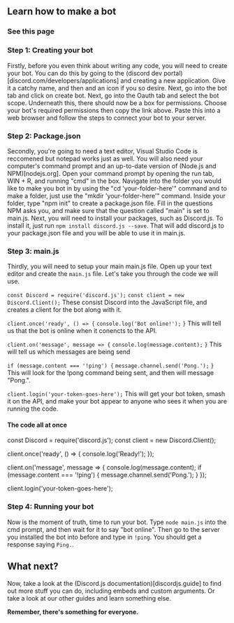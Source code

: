 ## Learn how to make a bot
### See this page

### Step 1: Creating your bot
Firstly, before you even think about writing any code, you will need to create your bot. You can do this by going to the (discord dev portal)[discord.com/developers/applications] and creating a new application. Give it a catchy name, and then and an icon if you so desire. Next, go into the bot tab and click on create bot. Next, go into the Oauth tab and select the bot scope. Underneath this, there should now be a box for permissions. Choose your bot's required permissions then copy the link above. Paste this into a web browser and follow the steps to connect your bot to your server.

### Step 2: Package.json
Secondly, you're going to need a text editor, Visual Studio Code is reccomened but notepad works just as well. You will also need your computer's command prompt and an up-to-date version of (Node.js and NPM)[nodejs.org]. Open your command prompt by opening the run tab, WIN + R, and running "cmd" in the box. Navigate into the folder you would like to make you bot in by using the "cd 'your-folder-here'" command and to make a folder, just use the "mkdir 'your-folder-here'" command. Inside your folder, type "npm init" to create a package.json file. Fill in the questions NPM asks you, and make sure that the question called "main" is set to main.js. Next, you will need to install your packages, such as Discord.js. To install it, just run ```npm install discord.js --save```. That will add discord.js to your package.json file and you will be able to use it in main.js.

### Step 3: main.js
Thirdly, you will need to setup your main main.js file. Open up your text editor and create the ```main.js``` file. Let's take you through the code we will use.

```const Discord = require('discord.js');```
```const client = new Discord.Client();```
These consist Discord into the JavaScript file, and creates a client for the bot along with it.

```client.once('ready', () => {```
  ```console.log('Bot online!');```
```}```
This will tell us that the bot is online when it conencts to the API.

```client.on('message', message => {```
  ```console.log(message.content);```
```}```
This will tell us which messages are being send

```if (message.content === '!ping') {```
	```message.channel.send('Pong.');```
```}```
This will look for the !pong command being sent, and then will message "Pong.".

```client.login('your-token-goes-here');```
This will get your bot token, smash it on the API, and make your bot appear to anyone who sees it when you are running the code.

#### The code all at once
const Discord = require('discord.js');
const client = new Discord.Client();

client.once('ready', () => {
	console.log('Ready!');
});

client.on('message', message => {
	console.log(message.content);
  if (message.content === '!ping') {
    message.channel.send('Pong.');
  }
});

client.login('your-token-goes-here');

### Step 4: Running your bot
Now is the moment of truth, time to run your bot. Type ```node main.js``` into the cmd prompt, and then wait for it to say "bot online". Then go to the server you installed the bot into before and type in ```!ping```. You should get a response saying ```Ping.```. 

## What next?
Now, take a look at the (Discord.js documentation)[discordjs.guide] to find out more stuff you can do, including embeds and custom arguments. Or take a look at our other guides and learn something else.

**Remember, there's something for everyone.**
